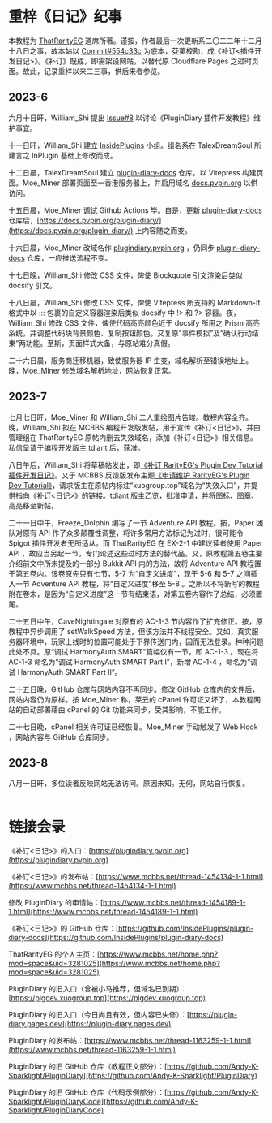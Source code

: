 # 重梓《日记》纪事

本教程为 [ThatRarityEG](https://www.mcbbs.net/home.php?mod=space&uid=3281025) 道席所著。谨按，作者最后一次更新系二〇二二年十二月十八日之事，故本站以 [Commit#554c33c](https://github.com/Andy-K-Sparklight/PluginDiary/commit/554c33c477e24974f77cf4cfa44d9bdaf5eb62a0) 为底本，芟荑校勘，成《补订<插件开发日记>》。《补订》既成，即需架设网站，以替代原 Cloudflare Pages 之过时页面。故此，记录重梓以来二三事，供后来者参览。

## 2023-6

六月十日旰，William_Shi 提出 [Issue#8](https://github.com/Andy-K-Sparklight/PluginDiary/issues/8) 以讨论《PluginDiary 插件开发教程》维护事宜。

十一日旰，William_Shi 建立 [InsidePlugins](https://github.com/InsidePlugins) 小组。组名系在 TalexDreamSoul 所建言之 InPlugin 基础上修改而成。

十二日晨，TalexDreamSoul 建立 [plugin-diary-docs](https://github.com/InsidePlugins/plugin-diary-docs) 仓库，以 Vitepress 构建页面。Moe_Miner 部署页面至一香港服务器上，并启用域名 [docs.pvpin.org](https://docs.pvpin.org) 以供访问。

十五日晨，Moe_Miner 调试 Github Actions 毕。自是，更新 [plugin-diary-docs](https://github.com/InsidePlugins/plugin-diary-docs) 仓库后，[https://docs.pvpin.org/plugin-diary/](https://docs.pvpin.org/plugin-diary/) 上内容随之而变。

十六日晨，Moe_Miner 改域名作 [plugindiary.pvpin.org](https://plugindiary.pvpin.org/) ，仍同步 [plugin-diary-docs](https://github.com/InsidePlugins/plugin-diary-docs) 仓库，一应推送流程不变。

十七日晚，William_Shi 修改 CSS 文件，俾使 Blockquote 引文渲染后类似 docsify 引文。

十八日晨，William_Shi 修改 CSS 文件，俾使 Vitepress 所支持的 Markdown-It 格式中以 ::: 包裹的自定义容器渲染后类似 docsify 中 !> 和 ?> 容器。夜，William_Shi 修改 CSS 文件，俾使代码高亮颜色近于 docsify 所用之 Prism 高亮系统，并调整代码块背景颜色、复制按钮颜色。又复原“事件模拟”及“确认行动结束”两功能。至斯，页面样式大备，与原站难分真假。

二十六日晨，服务商迁移机器，致使服务器 IP 生变，域名解析至错误地址上。晚，Moe_Miner 修改域名解析地址，网站恢复正常。

## 2023-7

七月七日旰，Moe_Miner 和 William_Shi 二人重绘图片告竣。教程内容全齐。晚，William_Shi 拟在 MCBBS 编程开发版发帖，用于宣传《补订<日记>》，并由管理组在 ThatRarityEG 原帖内删去失效域名，添加《补订<日记>》相关信息。私信呈请于编程开发版主 tdiant 后，获准。

八日午后，William_Shi 将草稿帖发出，即[《补订 RarityEG's Plugin Dev Tutorial 插件开发日记》](https://www.mcbbs.net/thread-1454134-1-1.html)。又于 MCBBS 反馈版发布主题[《申请维护 RarityEG's Plugin Dev Tutorial》](https://www.mcbbs.net/thread-1454189-1-1.html)，请求版主在原帖内标注“xuogroup.top”域名为“失效入口”，并提供指向《补订<日记>》的链接。tdiant 版主乙览，批准申请，并将图标、图章、高亮移至新帖。

二十一日中午，Freeze_Dolphin 编写了一节 Adventure API 教程。按，Paper 团队对原有 API 作了众多颠覆性调整，将许多常用方法标记为过时，很可能令 Spigot 插件开发者无所适从。而 ThatRarityEG 在 EX-2-1 中建议读者使用 Paper API ，故应当另起一节，专门论述这些过时方法的替代品。又，原教程第五卷主要介绍前文中所未提及的一部分 Bukkit API 内的方法，故将 Adventure API 教程置于第五卷内。该卷原先只有七节，5-7 为“自定义进度”，现于 5-6 和 5-7 之间插入一节 Adventure API 教程，将“自定义进度”移至 5-8 。之所以不将新写的教程附在卷末，是因为“自定义进度”这一节有结束语，对第五卷内容作了总结，必须置尾。

二十五日中午，CaveNightingale 对原有的 AC-1-3 节内容作了扩充修正。按，原教程中异步调用了 setWalkSpeed 方法，但该方法并不线程安全。又如，真实服务器环境中，玩家上线时的位置可能处于下界传送门内，因而无法登录。种种问题此处不具。原“调试 HarmonyAuth SMART”篇幅仅有一节，即 AC-1-3 。现在将 AC-1-3 命名为“调试 HarmonyAuth SMART Part I”，新增 AC-1-4 ，命名为“调试 HarmonyAuth SMART Part II”。

二十五日晚，GitHub 仓库与网站内容不再同步。修改 GitHub 仓库内的文件后，网站内容仍为原样。按 Moe_Miner 称，莱云的 cPanel 许可证又坏了，本教程网站的自动部署藉由 cPanel 的 Git 功能来同步，受其影响，不能工作。

二十七日晚，cPanel 相关许可证已经恢复。Moe_Miner 手动触发了 Web Hook ，网站内容与 GitHub 仓库同步。

## 2023-8

八月一日旰，多位读者反映网站无法访问。原因未知。无何，网站自行恢复。

![](data:image/png;base64,R0lGODlhAQABAIAAAAAAAP///yH5BAkAAAEALAAAAAABAAEAAAICTAEAOw==)

<!-- 用一个 1x1 像素的图片占位，让距离不那么逼仄。图片用 Base64 编码。 -->

# 链接会录

《补订<日记>》的入口：[https://plugindiary.pvpin.org](https://plugindiary.pvpin.org)

《补订<日记>》的发布帖：[https://www.mcbbs.net/thread-1454134-1-1.html](https://www.mcbbs.net/thread-1454134-1-1.html)

修改 PluginDiary 的申请帖：[https://www.mcbbs.net/thread-1454189-1-1.html](https://www.mcbbs.net/thread-1454189-1-1.html)

《补订<日记>》的 GitHub 仓库：[https://github.com/InsidePlugins/plugin-diary-docs](https://github.com/InsidePlugins/plugin-diary-docs)

ThatRarityEG 的个人主页：[https://www.mcbbs.net/home.php?mod=space&uid=3281025](https://www.mcbbs.net/home.php?mod=space&uid=3281025)

PluginDiary 的旧入口（曾被小马推荐，但域名已到期）：[https://plgdev.xuogroup.top](https://plgdev.xuogroup.top)

PluginDiary 的旧入口（今日尚且有效，但内容已失修）：[https://plugin-diary.pages.dev](https://plugin-diary.pages.dev)

PluginDiary 的发布帖：[https://www.mcbbs.net/thread-1163259-1-1.html](https://www.mcbbs.net/thread-1163259-1-1.html)

PluginDiary 的旧 GitHub 仓库（教程正文部分）：[https://github.com/Andy-K-Sparklight/PluginDiary](https://github.com/Andy-K-Sparklight/PluginDiary)

PluginDiary 的旧 GitHub 仓库（代码示例部分）：[https://github.com/Andy-K-Sparklight/PluginDiaryCode](https://github.com/Andy-K-Sparklight/PluginDiaryCode)